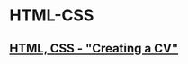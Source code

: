 # HTML-CSS

## [HTML, CSS - "Creating a CV"](https://github.com/AlexeyLobanov1/HTML-CSS/blob/main/CV.html)
